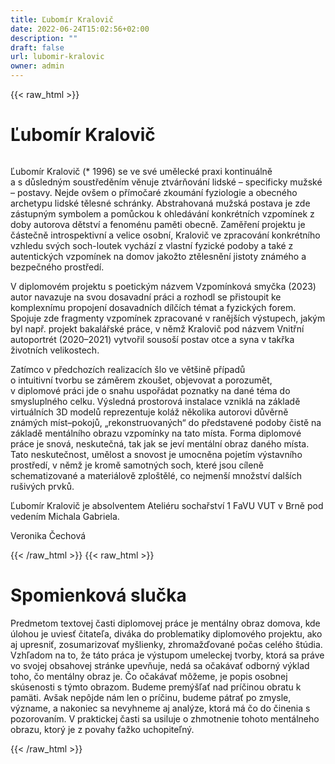 ```yaml
---
title: Ľubomír Kralovič
date: 2022-06-24T15:02:56+02:00
description: ""
draft: false
url: lubomir-kralovic
owner: admin
---
```

{{< raw_html >}}
<h1 id="ľubom&iacute;r-kralovič">Ľubom&iacute;r Kralovič</h1>
<div class="page" title="Page 17">
<div class="section">
<div class="layoutArea">
<div class="column">
<p>Ľubomír Kralovič (* 1996) se ve své umělecké praxi kontinuálně<br>a s důsledným soustředěním věnuje ztvárňování lidské &ndash; specificky mužské &ndash; postavy. Nejde ovšem o přímočaré zkoumání fyziologie a obecného archetypu lidské tělesné schránky. Abstrahovaná mužská postava je zde zástupným symbolem a pomůckou k ohledávání konkrétních vzpomínek z doby autorova dětství a fenoménu paměti obecně. Zaměření projektu je částečně introspektivní a velice osobní, Kralovič ve zpracování konkrétního vzhledu svých soch-loutek vychází z vlastní fyzické podoby a také z autentických vzpomínek na domov jakožto ztělesnění jistoty známého a bezpečného prostředí.</p>
<p>V diplomovém projektu s poetickým názvem Vzpomínková smyčka (2023) autor navazuje na svou dosavadní práci a rozhodl se přistoupit ke komplexnímu propojení dosavadních dílčích témat a fyzických forem. Spojuje zde fragmenty vzpomínek zpracované v ranějších výstupech, jakým byl např. projekt bakalářské práce, v němž Kralovič pod názvem Vnitřní autoportrét (2020&ndash;2021) vytvořil sousoší postav otce a syna v takřka životních velikostech.</p>
<p>Zatímco v předchozích realizacích šlo ve většině případů<br>o intuitivní tvorbu se záměrem zkoušet, objevovat a porozumět,<br>v diplomové práci jde o snahu uspořádat poznatky na dané téma do smysluplného celku. Výsledná prostorová instalace vzniklá&nbsp;na základě virtuálních 3D modelů reprezentuje koláž několika autorovi důvěrně známých míst&ndash;pokojů, &bdquo;rekonstruovaných&ldquo; do představené podoby čistě na základě mentálního obrazu vzpomínky na tato místa. Forma diplomové práce je snová, neskutečná, tak&nbsp;jak se jeví mentální obraz daného místa. Tato neskutečnost, umělost a snovost je umocněna pojetím výstavního prostředí, v němž&nbsp;je kromě samotných soch, které jsou cíleně schematizované a materiálově zploštělé, co nejmenší množství dalších rušivých prvků.</p>
<p>Ľubomír Kralovič je absolventem Ateliéru sochařství 1 FaVU VUT v Brně pod vedením Michala Gabriela.</p>
<p>Veronika Čechová</p>
</div>
</div>
</div>
</div>
{{< /raw_html >}}
<!-- SECTION BREAK -->
{{< raw_html >}}
<h1 class="b-detail__title">Spomienkov&aacute; slučka</h1>
<p>Predmetom textovej časti diplomovej pr&aacute;ce je ment&aacute;lny obraz domova, kde &uacute;lohou je uviesť čitateľa, div&aacute;ka do problematiky diplomov&eacute;ho projektu, ako aj upresniť, zosumarizovať my&scaron;lienky, zhromažďovan&eacute; počas cel&eacute;ho &scaron;t&uacute;dia. Vzhľadom na to, že t&aacute;to pr&aacute;ca je v&yacute;stupom umeleckej tvorby, ktor&aacute; sa pr&aacute;ve vo svojej obsahovej str&aacute;nke upevňuje, ned&aacute; sa očak&aacute;vať odborn&yacute; v&yacute;klad toho, čo ment&aacute;lny obraz je. Čo očak&aacute;vať m&ocirc;žeme, je popis osobnej sk&uacute;senosti s t&yacute;mto obrazom. Budeme prem&yacute;&scaron;ľať nad pr&iacute;činou obratu k pam&auml;ti. Av&scaron;ak nep&ocirc;jde n&aacute;m len o pr&iacute;činu, budeme p&aacute;trať po zmysle, v&yacute;zname, a nakoniec sa nevyhneme aj anal&yacute;ze, ktor&aacute; m&aacute; čo do činenia s pozorovan&iacute;m. V praktickej časti sa usiluje o zhmotnenie tohoto ment&aacute;lneho obrazu, ktor&yacute; je z povahy ťažko uchopiteľn&yacute;.</p>
{{< /raw_html >}}
